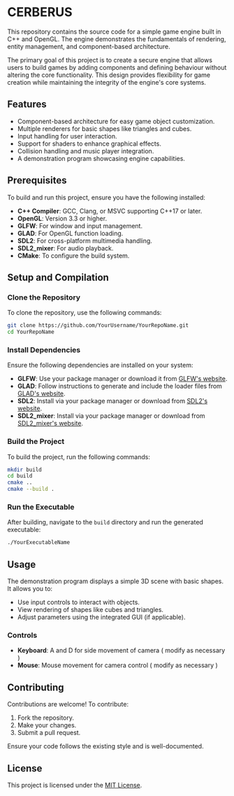 # CERBERUS

This repository contains the source code for a simple game engine built in C++ and OpenGL. The engine demonstrates the fundamentals of rendering, entity management, and component-based architecture.

The primary goal of this project is to create a secure engine that allows users to build games by adding components and defining behaviour without altering the core functionality. This design provides flexibility for game creation while maintaining the integrity of the engine's core systems.

## Features

- Component-based architecture for easy game object customization.
- Multiple renderers for basic shapes like triangles and cubes.
- Input handling for user interaction.
- Support for shaders to enhance graphical effects.
- Collision handling and music player integration.
- A demonstration program showcasing engine capabilities.

## Prerequisites

To build and run this project, ensure you have the following installed:

- **C++ Compiler**: GCC, Clang, or MSVC supporting C++17 or later.
- **OpenGL**: Version 3.3 or higher.
- **GLFW**: For window and input management.
- **GLAD**: For OpenGL function loading.
- **SDL2**: For cross-platform multimedia handling.
- **SDL2_mixer**: For audio playback.
- **CMake**: To configure the build system.

## Setup and Compilation

### Clone the Repository
To clone the repository, use the following commands:
```bash
git clone https://github.com/YourUsername/YourRepoName.git
cd YourRepoName
```

### Install Dependencies
Ensure the following dependencies are installed on your system:

- **GLFW**: Use your package manager or download it from [GLFW's website](https://www.glfw.org/).
- **GLAD**: Follow instructions to generate and include the loader files from [GLAD's website](https://gen.glad.sh/).
- **SDL2**: Install via your package manager or download from [SDL2's website](https://libsdl.org/).
- **SDL2_mixer**: Install via your package manager or download from [SDL2_mixer's website](https://libsdl.org/projects/SDL_mixer/).

### Build the Project
To build the project, run the following commands:
```bash
mkdir build
cd build
cmake ..
cmake --build .
```

### Run the Executable
After building, navigate to the `build` directory and run the generated executable:
```bash
./YourExecutableName
```

## Usage

The demonstration program displays a simple 3D scene with basic shapes. It allows you to:

- Use input controls to interact with objects.
- View rendering of shapes like cubes and triangles.
- Adjust parameters using the integrated GUI (if applicable).

### Controls
- **Keyboard**: A and D for side movement of camera ( modify as necessary )
- **Mouse**: Mouse movement for camera control ( modify as necessary )

## Contributing

Contributions are welcome! To contribute:

1. Fork the repository.
2. Make your changes.
3. Submit a pull request.

Ensure your code follows the existing style and is well-documented.

## License

This project is licensed under the [MIT License](LICENSE).
```


